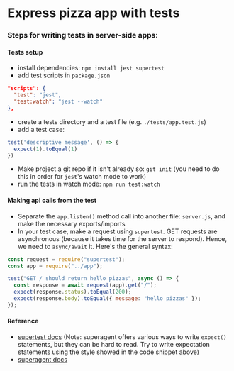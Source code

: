 # Express pizza app with tests

### Steps for writing tests in server-side apps:

#### Tests setup

- install dependencies: `npm install jest supertest`
- add test scripts in `package.json`

```json
"scripts": {
  "test": "jest",
  "test:watch": "jest --watch"
},
```

- create a tests directory and a test file (e.g. `./tests/app.test.js`)
- add a test case: 
```js
test('descriptive message', () => {
  expect(1).toEqual(1)
})
``` 
- Make project a git repo if it isn't already so: `git init` (you need to do this in order for `jest`'s watch mode to work)
- run the tests in watch mode: `npm run test:watch`

#### Making api calls from the test
- Separate the `app.listen()` method call into another file: `server.js`, and make the necessary exports/imports
- In your test case, make a request using `supertest`. GET requests are asynchronous (because it takes time for the server to respond). Hence, we need to `async/await` it. Here's the general syntax:

```js
const request = require("supertest");
const app = require("../app");

test("GET / should return hello pizzas", async () => {
  const response = await request(app).get("/");
  expect(response.status).toEqual(200);
  expect(response.body).toEqual({ message: "hello pizzas" });
});
```

#### Reference
- [supertest docs](https://github.com/visionmedia/supertest) (Note: superagent offers various ways to write `expect()` statements, but they can be hard to read. Try to write expectation statements using the style showed in the code snippet above)
- [superagent docs](https://github.com/visionmedia/superagent)

